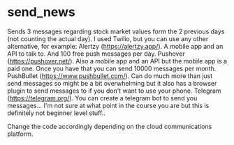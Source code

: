 # send_news
Sends 3 messages regarding stock market values form the 2 previous days (not counting the actual day).
I used Twilio, but you can use any other alternative, for example:
Alertzy (https://alertzy.app/). A mobile app and an API to talk to. And 100 free push messages per day.
Pushover (https://pushover.net/). Also a mobile app and an API but the mobile app is a paid one. Once you have that you can send 10000 messages per month.
PushBullet (https://www.pushbullet.com/). Can do much more than just send messages so might be a bit overwhelming but it also has a browser plugin to send messages to if you don't want to use your phone.
Telegram (https://telegram.org/). You can create a telegram bot to send you messages... I'm not sure at what point in the course you are but this is definitely not beginner level stuff..

Change the code accordingly depending on the cloud communications platform.


